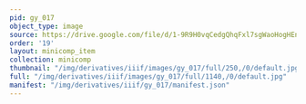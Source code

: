 ```yaml
---
pid: gy_017
object_type: image
source: https://drive.google.com/file/d/1-9R9H0vqCedgQhqFxl7sgWaoHogHEnRP/view?usp=drive_link
order: '19'
layout: minicomp_item
collection: minicomp
thumbnail: "/img/derivatives/iiif/images/gy_017/full/250,/0/default.jpg"
full: "/img/derivatives/iiif/images/gy_017/full/1140,/0/default.jpg"
manifest: "/img/derivatives/iiif/gy_017/manifest.json"
---
```

